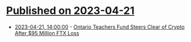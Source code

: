 # [Published on 2023-04-21](index.md)

* [2023-04-21, 14:00:00](https://tech.slashdot.org/story/23/04/21/0555206/ontario-teachers-fund-steers-clear-of-crypto-after-95-million-ftx-loss?utm_source=rss1.0mainlinkanon&utm_medium=feed) - [Ontario Teachers Fund Steers Clear of Crypto After $95 Million FTX Loss](https://tech.slashdot.org/story/23/04/21/0555206/ontario-teachers-fund-steers-clear-of-crypto-after-95-million-ftx-loss?utm_source=rss1.0mainlinkanon&utm_medium=feed)
